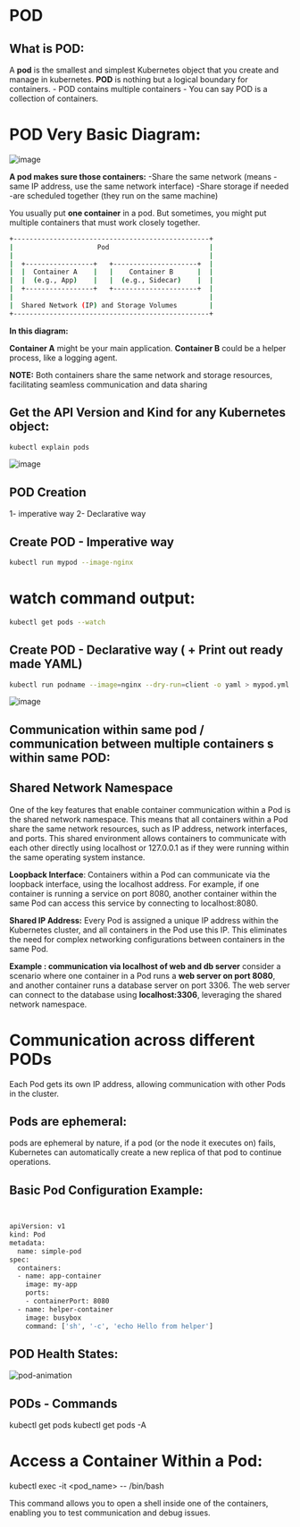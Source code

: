 # POD 

## What is POD:
A **pod** is the smallest and simplest Kubernetes object that you create and manage in kubernetes.
**POD** is nothing but a logical boundary for containers. - POD contains multiple containers - You can say POD is a collection of containers.


# POD Very Basic Diagram:

![image](https://github.com/user-attachments/assets/ab37b00e-5762-45be-afff-5e1a6bbb6dce)


**A pod makes sure those containers:**
-Share the same network (means - same IP address, use the same network  interface)
-Share storage if needed
-are scheduled together (they run on the same machine)


You usually put **one container** in a pod. But sometimes, you might put multiple containers that must work closely together.

```bash
+-------------------------------------------------+
|                     Pod                         |
|                                                 |
|  +-----------------+   +---------------------+  |
|  |  Container A    |   |    Container B      |  |
|  |  (e.g., App)    |   |  (e.g., Sidecar)    |  |
|  +-----------------+   +---------------------+  |
|                                                 |
|  Shared Network (IP) and Storage Volumes        |
+-------------------------------------------------+
```

**In this diagram:**

**Container A** might be your main application.
**Container B** could be a helper process, like a logging agent.

**NOTE:** Both containers share the same network and storage resources, facilitating seamless communication and data sharing



## Get the API Version and Kind for any Kubernetes object:
```bash
kubectl explain pods
```

![image](https://github.com/user-attachments/assets/9c020a01-cc4e-4771-be11-3e2ef4286d0b)


## POD Creation
1- imperative way
2- Declarative way

## Create POD - Imperative way
```bash
kubectl run mypod --image-nginx
```
# watch command output:
```bash
kubectl get pods --watch 
```

## Create POD - Declarative way ( + Print out ready made YAML)
```bash
kubectl run podname --image=nginx --dry-run=client -o yaml > mypod.yml
```





![image](https://github.com/user-attachments/assets/ae3cd716-ed2e-4c60-abf1-094103523777)





## Communication within same pod / communication between multiple containers s within same POD:

## Shared Network Namespace
One of the key features that enable container communication within a Pod is the shared network namespace. This means that all containers within a Pod share the same network resources, such as IP address, network interfaces, and ports. This shared environment allows containers to communicate with each other directly using localhost or 127.0.0.1 as if they were running within the same operating system instance.

**Loopback Interface**: Containers within a Pod can communicate via the loopback interface, using the localhost address. For example, if one container is running a service on port 8080, another container within the same Pod can access this service by connecting to localhost:8080.

**Shared IP Address:** Every Pod is assigned a unique IP address within the Kubernetes cluster, and all containers in the Pod use this IP. This eliminates the need for complex networking configurations between containers in the same Pod.


**Example : communication via localhost of web and db server**
consider a scenario where one container in a Pod runs a **web server on port 8080**, and another container runs a database server on port 3306. The web server can connect to the database using **localhost:3306**, leveraging the shared network namespace.



# Communication across different PODs
Each Pod gets its own IP address, allowing communication with other Pods in the cluster.


## Pods are ephemeral:
pods are ephemeral by nature, if a pod (or the node it executes on) fails, Kubernetes can automatically create a new replica of that pod to continue operations.



## Basic Pod Configuration Example:
```bash


apiVersion: v1
kind: Pod
metadata:
  name: simple-pod
spec:
  containers:
  - name: app-container
    image: my-app
    ports:
    - containerPort: 8080
  - name: helper-container
    image: busybox
    command: ['sh', '-c', 'echo Hello from helper']

```


## POD Health States:

![pod-animation](https://github.com/user-attachments/assets/35c5d3ae-7671-4702-bb0f-71baa2a8870c)





## PODs - Commands

kubectl get pods
kubectl get pods -A

# Access a Container Within a Pod:
kubectl exec -it <pod_name> -- /bin/bash

This command allows you to open a shell inside one of the containers, enabling you to test communication and debug issues.


